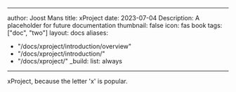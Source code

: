 <!-- cSpell:ignore joost xproject -->
<!-- markdownlint-disable MD007 MD032 MD041-->
---
author: Joost Mans
title: xProject
date: 2023-07-04
Description: A placeholder for future documentation
thumbnail: false
icon: fas book
tags: ["doc", "two"]
layout: docs
aliases:
  - "/docs/xproject/introduction/overview"
  - "/docs/xproject/introduction/"
  - "/docs/xproject/"
_build:
  list: always
---
<!-- markdownlint-enable MD007 MD032 MD041-->

xProject, because the letter 'x' is popular.
